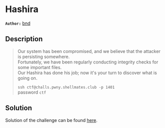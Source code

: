 # Hashira

**`Author:`** [bnd](www.linkedin.com/in/anesbendaoud)

## Description

> Our system has been compromised, and we believe that the attacker is persisting somewhere.  
> Fortunately, we have been regularly conducting integrity checks for some important files.  
> Our Hashira has done his job; now it's your turn to discover what is going on.  
>   
> `ssh ctf@challs.pwny.shellmates.club -p 1401`  
>password `ctf`





  





## Solution
Solution of the challenge can be found [here](solution/).
